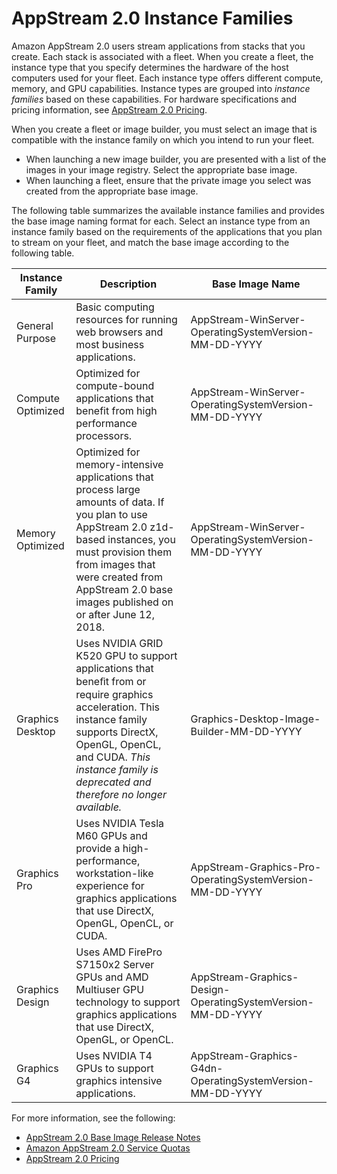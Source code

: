 # AppStream 2\.0 Instance Families<a name="instance-types"></a>

Amazon AppStream 2\.0 users stream applications from stacks that you create\. Each stack is associated with a fleet\. When you create a fleet, the instance type that you specify determines the hardware of the host computers used for your fleet\. Each instance type offers different compute, memory, and GPU capabilities\. Instance types are grouped into *instance families* based on these capabilities\. For hardware specifications and pricing information, see [AppStream 2\.0 Pricing](https://aws.amazon.com/appstream2/pricing/)\.

When you create a fleet or image builder, you must select an image that is compatible with the instance family on which you intend to run your fleet\.
+ When launching a new image builder, you are presented with a list of the images in your image registry\. Select the appropriate base image\.
+ When launching a fleet, ensure that the private image you select was created from the appropriate base image\.

The following table summarizes the available instance families and provides the base image naming format for each\. Select an instance type from an instance family based on the requirements of the applications that you plan to stream on your fleet, and match the base image according to the following table\.


| Instance Family | Description | Base Image Name | 
| --- | --- | --- | 
| General Purpose | Basic computing resources for running web browsers and most business applications\. | AppStream\-WinServer\-OperatingSystemVersion\-MM\-DD\-YYYY | 
| Compute Optimized | Optimized for compute\-bound applications that benefit from high performance processors\. | AppStream\-WinServer\-OperatingSystemVersion\-MM\-DD\-YYYY | 
| Memory Optimized | Optimized for memory\-intensive applications that process large amounts of data\. If you plan to use AppStream 2\.0 z1d\-based instances, you must provision them from images that were created from AppStream 2\.0 base images published on or after June 12, 2018\.  | AppStream\-WinServer\-OperatingSystemVersion\-MM\-DD\-YYYY | 
| Graphics Desktop | Uses NVIDIA GRID K520 GPU to support applications that beneﬁt from or require graphics acceleration\. This instance family supports DirectX, OpenGL, OpenCL, and CUDA\. *This instance family is deprecated and therefore no longer available\.*  | Graphics\-Desktop\-Image\-Builder\-MM\-DD\-YYYY  | 
| Graphics Pro | Uses NVIDIA Tesla M60 GPUs and provide a high\-performance, workstation\-like experience for graphics applications that use DirectX, OpenGL, OpenCL, or CUDA\. | AppStream\-Graphics\-Pro\-OperatingSystemVersion\-MM\-DD\-YYYY | 
| Graphics Design | Uses AMD FirePro S7150x2 Server GPUs and AMD Multiuser GPU technology to support graphics applications that use DirectX, OpenGL, or OpenCL\. | AppStream\-Graphics\-Design\-OperatingSystemVersion\-MM\-DD\-YYYY | 
| Graphics G4 | Uses NVIDIA T4 GPUs to support graphics intensive applications\. | AppStream\-Graphics\-G4dn\-OperatingSystemVersion\-MM\-DD\-YYYY  | 

For more information, see the following:
+ [AppStream 2\.0 Base Image Release Notes](base-image-version-history.md)
+ [Amazon AppStream 2\.0 Service Quotas](limits.md)
+ [AppStream 2\.0 Pricing](https://aws.amazon.com/appstream2/pricing/)